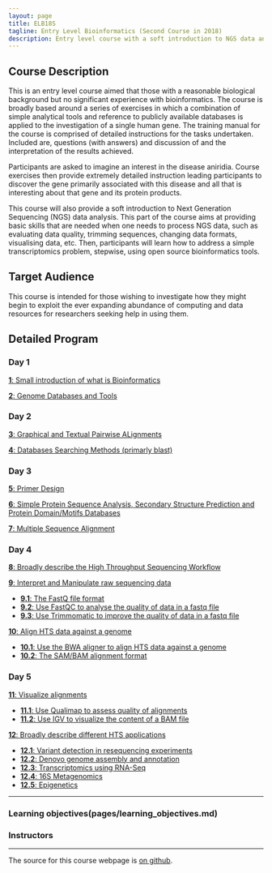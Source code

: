 ```yaml
---
layout: page
title: ELB18S
tagline: Entry Level Bioinformatics (Second Course in 2018)
description: Entry level course with a soft introduction to NGS data analysis 
---
```


## Course Description
This is an entry level course aimed that those with a reasonable biological background but no significant experience with bioinformatics. The course is broadly based around a series of exercises in which a combination of simple analytical tools and reference to publicly available databases is applied to the investigation of a single human gene. The training manual for the course is comprised of detailed instructions for the tasks undertaken. Included are, questions (with answers) and discussion of and the interpretation of the results achieved.

Participants are asked to imagine an interest in the disease aniridia. Course exercises then provide extremely detailed instruction leading participants to discover the gene primarily associated with this disease and all that is interesting about that gene and its protein products.

This course will also provide a soft introduction to Next Generation Sequencing (NGS) data analysis. This part of the course aims at providing basic skills that are needed when one needs to process NGS data, such as evaluating data quality, trimming sequences, changing data formats, visualising data, etc. Then, participants will learn how to address a simple transcriptomics problem, stepwise, using open source bioinformatics tools.

## Target Audience
This course is intended for those wishing to investigate how they might begin to exploit the ever expanding abundance of computing and data resources for researchers seeking help in using them. 

## Detailed Program

### Day 1
[**1**: Small introduction of what is Bioinformatics](assets/000-Bioinformatics_Definition.pdf)

[**2**: Genome Databases and Tools](assets/01-Databases_Practical.pdf)

### Day 2
[**3**: Graphical and Textual Pairwise ALignments](assets/02-Pairwise_Alignment_Practical.pdf)

[**4**: Databases Searching Methods (primarly blast)](assets/03-Database_Searching_Practical.pdf)

### Day 3
[**5**: Primer Design](assets/04-Primer_Design_Practical.pdf)

[**6**: Simple Protein Sequence Analysis, Secondary Structure Prediction and Protein Domain/Motifs Databases](assets/05-Structure_Prediction_Practical.pdf)

[**7**: Multiple Sequence Alignment](assets/06-Multiple_Sequence_Alignment_Practical.pdf)

### Day 4
[**8**: Broadly describe the High Throughput Sequencing Workflow](pages/L08.md)

[**9**: Interpret and Manipulate raw sequencing data](pages/L09.md)
  + [**9.1**: The FastQ file format](pages/L09.md/#LO9.1)
  + [**9.2**: Use FastQC to analyse the quality of data in a fastq file](pages/L09.md/#LO9.2)
  + [**9.3**: Use Trimmomatic to improve the quality of data in a fastq file](pages/L09.md/#LO9.3)

[**10**: Align HTS data against a genome](pages/L10.md)
  + [**10.1**: Use the BWA aligner to align HTS data against a genome](pages/L10.md/#L10.1)
  + [**10.2**: The SAM/BAM alignment format](pages/L10.md/#L10.2)

### Day 5
[**11**: Visualize alignments](pages/L11.md)
  + [**11.1**: Use Qualimap to assess quality of alignments](pages/L11.md/#L11.1)
  + [**11.2**: Use IGV to visualize the content of a BAM file](pages/L11.md/#L11.2)

[**12**: Broadly describe different HTS applications](pages/L12.md)
  + [**12.1**: Variant detection in resequencing experiments](pages/L12.md/#L12.1)
  + [**12.2**: Denovo genome assembly and annotation](pages/L12.md/#L12.2)
  + [**12.3**: Transcriptomics using RNA-Seq](pages/L12.md/#L12.3)
  + [**12.4**: 16S Metagenomics](pages/L12.md/#L12.4)
  + [**12.5**: Epigenetics](pages/L12.md/#L12.5)

---

### Learning objectives(pages/learning_objectives.md)


### Instructors
---

The source for this course webpage is [on github](https://github.com/GTPB/Web_course_template).
